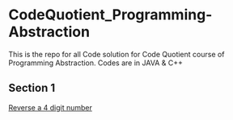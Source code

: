 # CodeQuotient_Programming-Abstraction
This is the repo for all Code solution for Code Quotient course of Programming Abstraction. Codes are in JAVA &amp; C++

## Section 1
[Reverse a 4 digit number](https://github.com/YuvrajxChopra/CodeQuotient_Programming-Abstraction/blob/main/CodeQuotient%20-%20Programming%20Abstraction/Section-1/reverse4Digit.cpp)
